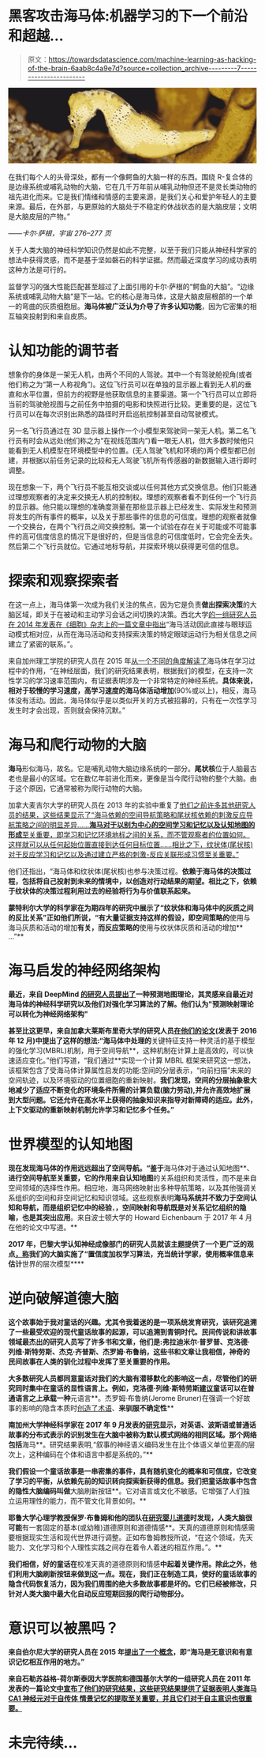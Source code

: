 # 黑客攻击海马体:机器学习的下一个前沿和超越…

> 原文：<https://towardsdatascience.com/machine-learning-as-hacking-of-the-brain-6aab8c4a9e7d?source=collection_archive---------7----------------------->

![](img/241fab1d5ce8428fe9147678efc4bae1.png)

在我们每个人的头骨深处，都有一个像鳄鱼的大脑一样的东西。围绕 R-复合体的是边缘系统或哺乳动物的大脑，它在几千万年前从哺乳动物但还不是灵长类动物的祖先进化而来。它是我们情绪和情感的主要来源，是我们关心和爱护年轻人的主要来源。最后，在外部，与更原始的大脑处于不稳定的休战状态的是大脑皮层；文明是大脑皮层的产物。”

*——卡尔·萨根，宇宙 276–277 页*

关于人类大脑的神经科学知识仍然是如此不完整，以至于我们只能从神经科学家的想法中获得灵感，而不是基于坚如磐石的科学证据。然而最近深度学习的成功表明这种方法是可行的。

监督学习的强大性能匹配甚至超过了上面引用的卡尔·萨根的“鳄鱼的大脑”。“边缘系统或哺乳动物大脑”是下一站。它的核心是海马体，这是大脑皮层根部的一个单一的弯曲的灰质细胞层。**海马体被广泛认为介导了许多认知功能**，因为它密集的相互轴突投射到和来自皮质。

# 认知功能的调节者

想象你的身体是一架无人机，由两个不同的人驾驶。其中一个有驾驶舱视角(或者他们称之为“第一人称视角”)。这位飞行员可以在单独的显示器上看到无人机的垂直和水平位置，但前方的视野是他获取信息的主要渠道。第一个飞行员可以立即将当前的驾驶舱视图与之前任务中拍摄的电影和快照进行比较。更重要的是，这位飞行员可以在每次识别出熟悉的路径时开启巡航控制甚至自动驾驶模式。

另一名飞行员通过在 3D 显示器上操作一个小模型来驾驶同一架无人机。第二名飞行员有时会从远处(他们称之为“在视线范围内”)看一眼无人机，但大多数时候他只能看到无人机模型在环境模型中的位置。(无人驾驶飞机和环境的)两个模型都已创建，并根据以前任务记录的比较和无人驾驶飞机所有传感器的新数据输入进行即时调整。

现在想象一下，两个飞行员不能互相交谈或以任何其他方式交换信息。他们只能通过理想观察者的决定来交换无人机的控制权。理想的观察者看不到任何一个飞行员的显示器。他只能以理想的准确度测量在那些显示器上已经发生、实际发生和预测将发生的所有事件的概率，以及关于那些事件的信息的可信度。理想的观察者就像一个交换台，在两个飞行员之间交换控制。第一个试验在存在关于可能或不可能事件的高可信度信息的情况下是很好的，但是当信息的可信度低时，它会完全丢失。然后第二个飞行员就位。它通过地标导航，并探索环境以获得更可信的信息。

# 探索和观察探索者

在这一点上，海马体第一次成为我们关注的焦点，因为它是负责**做出探索决策**的大脑区域，即关于在被动和主动学习会话之间切换的决策。西北大学[的一组研究人员在 2014 年发表在《细胞》杂志上的一篇文章中指出](http://www.cell.com/neuron/fulltext/S0896-6273(14)00343-2)“海马活动因此直接与眼球运动模式相对应，从而在海马活动和支持探索决策的特定眼球运动行为相关信息之间建立了紧密的联系。”。

来自加州理工学院的研究人员在 2015 年[从一个不同的角度解读了](https://www.ncbi.nlm.nih.gov/pmc/articles/PMC4412411/)海马体在学习过程中的作用，“在神经层面，我们的研究结果表明，根据我们的模型，在支持一次性学习的学习速率范围内，有证据表明涉及一个非常特定的神经系统。**具体来说，相对于较慢的学习速度，高学习速度的海马体活动增加**(90%或以上)，相反，海马体没有活动。因此，海马体似乎是以类似开关的方式被招募的，只有在一次性学习发生时才会出现，否则就会保持沉默。”

# 海马和爬行动物的大脑

**海马**形似海马，故名。它是哺乳动物大脑边缘系统的一部分。**尾状核**位于人脑最古老也是最小的区域。它在数亿年前进化而来，更像是当今爬行动物的整个大脑。由于这个原因，它通常被称为爬行动物的大脑。

加拿大麦吉尔大学的研究人员在 2013 年的实验中重复了[他们之前许多其他研究人员的结果，这些结果显示了“海马依赖的空间导航策略和尾状核依赖的刺激反应导航策略之间的明显差异……**海马对于以别为中心的空间学习和记忆以及认知地图的形成**至关重要，即学习和记忆环境地标之间的关系，而不管观察者的位置如何。 这样就可以从任何起始位置直接到达任何目标位置……相比之下，纹状体(尾状核)对于反应学习和记忆以及通过建立严格的刺激-反应关联形成习惯至关重要。”](https://www.ncbi.nlm.nih.gov/pmc/articles/PMC3935407/)

他们还指出，“海马体和纹状体(尾状核)也参与决策过程。****依赖于海马体的决策过程，包括将自己投射到未来的情境中，以创造对行动结果的期望**。相比之下，依赖于纹状体的决策过程利用过去的经验将行为与价值联系起来。**

**蒙特利尔大学的科学家在为期四年的研究中展示了“纹状体和海马体中的灰质之间的反比关系”正如他们所说，“有大量证据支持这样的假设，即空间策略的**使用与海马灰质和活动的增加**有关，而反应策略的**使用与纹状体灰质和活动的增加** …”**

# **海马启发的神经网络架构**

**最近，来自 DeepMind [的研究人员提出了](https://deepmind.com/blog/hippocampus-predictive-map/)一种预测地图理论，其灵感来自最近对海马体的神经科学研究以及他们对强化学习算法的了解。他们认为"**预测映射理论可以转化为神经网络架构**"**

**甚至比这更早，来自加拿大莱斯布里奇大学的研究人员[在他们的论文](https://www.frontiersin.org/articles/10.3389/fncom.2016.00128/full)(发表于 2016 年 12 月)中提出了这样的想法:“海马体中处理的**关键特征支持一种灵活的基于模型的强化学习(MBRL)机制，用于空间导航**，这种机制在计算上是高效的，可以快速适应变化。”他们写道，“我们通过**实现一个计算 MBRL 框架来研究这一想法，该框架包含了受海马体计算属性启发的功能:空间的分层表示，“向前扫描”未来的空间轨迹，以及环境驱动的位置细胞的重新映射。**我们发现，空间的分层抽象极大地减少了适应不断变化的环境条件所需的计算负载(脑力劳动),并允许高效地扩展到大型问题。它还允许在高水平上获得的抽象知识来指导对新障碍的适应。此外，上下文驱动的重新映射机制允许学习和记忆多个任务。”**

# **世界模型的认知地图**

**现在发现海马体的作用远远超出了空间导航。“鉴于**海马体对于通过认知地图**、**进行空间导航至关重要，它的作用来自认知地图**的关系组织和灵活性，而不是来自空间领域的选择性作用。相应地，海马网络映射出多种导航策略，以及其他强调关系组织的空间和非空间记忆和知识领域。这些观察表明**海马系统并不致力于空间认知和导航，而是组织记忆中的经验**，**，空间映射和导航既是对关系记忆组织的隐喻，也是其突出应用**。来自波士顿大学的 Howard Eichenbaum 于 2017 年 4 月在他的论文中写道。**

**2017 年，巴黎大学认知神经成像部门的研究人员就该主题提供了一个更广泛的观点[，称](http://www.pnas.org/content/114/19/E3859)我们的大脑实施了“置信度加权学习算法，充当统计学家，使用概率信息来估计**世界的层次模型****

# **逆向破解道德大脑**

**这个故事始于我对童话的兴趣。尤其令我着迷的是一项系统发育研究，该研究追溯了一些最受欢迎的现代童话故事的起源，可以追溯到青铜时代。民间传说和讲故事领域最杰出的研究人员写了许多书和文章，他们是:弗拉迪米尔·普罗普、克洛德·列维·斯特劳斯、杰克·齐普斯、杰罗姆·布鲁纳，这些书和文章让我相信，神奇的民间故事在人类的驯化过程中发挥了至关重要的作用。**

**大多数研究人员都同意童话对我们的大脑有潜移默化的影响这一点，尽管他们的研究同时集中在童话的显性语言上。例如，克洛德·列维·斯特劳斯[建议](https://monoskop.org/images/4/42/Levi-Strauss_Claude_1960_1984_Structure_and_Form_Reflections_on_a_Work_by_Vladimir_Propp.pdf)童话可以在普通语言之上承载一种**元语言**。杰罗姆·布鲁纳(Jerome Bruner)在强调一个好故事的影响的隐含本质时[创造了术语](https://books.google.ru/books?id=7p2ApsvrclcC&pg=PA90&lpg=PA90&dq=Story-making+is+our+medium+for+coming+to+terms+with+the+surprises+and+oddities+of+the+human+condition+and+our+imperfect+grasp+of+that+condition&source=bl&ots=rehToa7mW3&sig=k3PPwztuVzDpH2GlzsCOvFOGhDs&hl=en&sa=X&ved=0ahUKEwjyx676tsDVAhWCL8AKHZO9AOMQ6AEILDAB#v=onepage&q=Story-making%20is%20our%20medium%20for%20coming%20to%20terms%20with%20the%20surprises%20and%20oddities%20of%20the%20human%20condition%20and%20our%20imperfect%20grasp%20of%20that%20condition&f=false)、**来驯服不确定性****

**南加州大学神经科学家在 2017 年 9 月发表的[研究](https://www.ncbi.nlm.nih.gov/pubmed/28940969)显示，对英语、波斯语或普通话故事的分布式表示的识别发生在大脑中被称为默认模式网络的相同区域。那个网络包括**海马**。研究结果表明,“叙事的神经语义编码发生在比个体语义单位更高的层次上，这种编码在个体和语言中都是系统的。”**

**我们假设一个童话故事是一串密集的事件，具有随机变化的概率和可信度，它改变了学习的平衡，从依赖先前的知识转向探索新获得的信息。我们把童话故事中包含的隐性大脑编码叫做**大脑刷新按钮**。它对语言或文化不敏感。它增强了人们独立运用理性的能力，而不管文化背景如何。**

**耶鲁大学心理学教授保罗·布鲁姆和他的团队在[研究婴儿道德](https://www.scientificamerican.com/article/the-moral-life-of-babies/)时发现，人类大脑很可能**有一套固定的基本(或幼稚)道德原则和道德情感**。天真的道德原则和情感需要根据现实生活和现代世界进行调整。正如布鲁姆教授所说，“在这个领域，先天能力、文化学习和个人理性实践之间存在着令人着迷的相互作用。”。**

**我们相信，好的童话在**校准天真的道德原则和情感**中起着关键作用。除此之外，他们利用大脑刷新按钮来做到这一点。现在，我们正在制造工具，使好的童话故事的隐含代码恢复活力，因为我们周围的绝大多数故事都是坏的。它们已经被修改，只针对人类大脑中最大化自动反应短期回报的爬行动物部分。**

# **意识可以被黑吗？**

**来自伯尔尼大学的研究人员在 2015 年[提出了一个概念](http://journals.plos.org/plosone/article?id=10.1371/journal.pone.0122459)，即“**海马是无意识和有意识记忆**相互作用的地方。”**

**来自石勒苏益格-荷尔斯泰因大学医院和德国基尔大学的一组研究人员在 2011 年发表的一篇论文[中宣布了他们的研究结果，这些研究结果提供了证据表明**人类海马 CA1 神经元对于自传体** **情景记忆的提取至关重要，并且它们对于自主意识**也很重要。](http://www.pnas.org/content/108/42/17562.full)**

# **未完待续…**